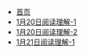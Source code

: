 <!-- docs/_sidebar.md -->

* [首页](/)
* [1月20日阅读理解-1](1月20日阅读理解-1)
* [1月20日阅读理解-2](1月20日阅读理解-2)
* [1月21日阅读理解-1](1月21日阅读理解-1)